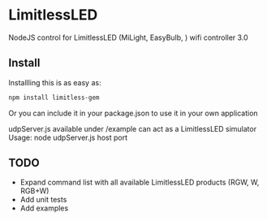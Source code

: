 LimitlessLED
============

NodeJS control for LimitlessLED (MiLight, EasyBulb, ) wifi controller 3.0

## Install

Installling this is as easy as:
```bash
npm install limitless-gem
```
Or you can include it in your package.json to use it in your own application

udpServer.js available under /example can act as a LimitlessLED simulator
Usage:
node udpServer.js host port

## TODO

- Expand command list with all available LimitlessLED products (RGW, W, RGB+W)
- Add unit tests
- Add examples

